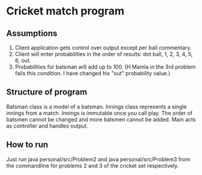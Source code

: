 # Cricket match program

## Assumptions

1.  Client application gets control over output except per ball commentary.
2.  Client will enter probabilities in the order of results: dot ball, 1, 2, 3, 4, 5, 6, out.
3.  Probabilities for batsman will add up to 100. (H Mamla in the 3rd problem fails this condition. I have changed his "out" probability value.)

## Structure of program

Batsman class is a model of a batsman. Innings class represents a single innings from a match. Innings is immutable once you call play. The order of batsmen cannot be changed and more batsmen cannot be added. Main acts as controller and handles output.

## How to run

Just run  java personal/src/Problem2 and java personal/src/Problem3 from the commandline for problems 2 and 3 of the cricket set respectively.